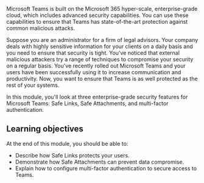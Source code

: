 Microsoft Teams is built on the Microsoft 365 hyper-scale, enterprise-grade cloud, which includes advanced security capabilities. You can use these capabilities to ensure that Teams has state-of-the-art protection against common malicious attacks.

Suppose you are an administrator for a firm of legal advisors. Your company deals with highly sensitive information for your clients on a daily basis and you need to ensure that security is tight. You've noticed that external malicious attackers try a range of techniques to compromise your security on a regular basis. You've recently rolled out Microsoft Teams and your users have been successfully using it to increase communication and productivity. Now, you want to ensure that Teams is as well protected as the rest of your systems.

In this module, you'll look at three enterprise-grade security features for Microsoft Teams: Safe Links, Safe Attachments, and multi-factor authentication.

## Learning objectives

At the end of this module, you should be able to:

- Describe how Safe Links protects your users.
- Demonstrate how Safe Attachments can prevent data compromise.
- Explain how to configure multi-factor authentication to secure access to Teams.
